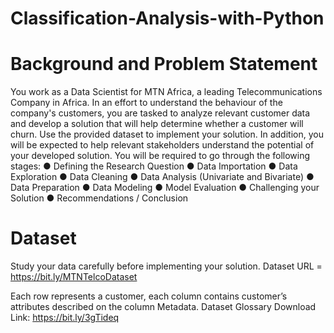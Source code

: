 # Classification-Analysis-with-Python

# Background and Problem Statement

You work as a Data Scientist for MTN Africa, a leading Telecommunications Company in Africa. In an effort to understand the behaviour of the company's customers, you are tasked to analyze relevant customer data and develop a solution that will help determine whether a customer will churn. Use the provided dataset to implement your solution. In addition, you will be expected to help relevant stakeholders understand the potential of your developed solution. You will be required to go through the following stages:
● Defining the Research Question
● Data Importation
● Data Exploration
● Data Cleaning
● Data Analysis (Univariate and Bivariate)
● Data Preparation
● Data Modeling
● Model Evaluation
● Challenging your Solution
● Recommendations / Conclusion

# Dataset
Study your data carefully before implementing your solution.
Dataset URL = https://bit.ly/MTNTelcoDataset

Each row represents a customer, each column contains customer’s attributes described on the column Metadata.
Dataset Glossary Download Link: https://bit.ly/3gTideq
